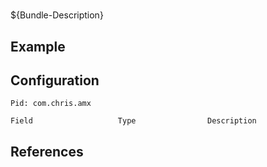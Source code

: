 # 

${Bundle-Description}

## Example

## Configuration

	Pid: com.chris.amx
	
	Field					Type				Description
		
	
## References

